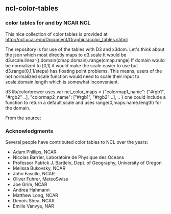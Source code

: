 ## ncl-color-tables
### color tables for and by NCAR NCL

This nice collection of color tables is provided at http://ncl.ucar.edu/Document/Graphics/color_tables.shtml

The repository is for use of the tables with D3 and x3dom.
Let's think about the json which most directly maps to d3.scale
It would be d3.scale.linear().domain(cmap.domain).range(cmap.range)
If domain would be normalized to [0,1[ it would make the scale easier to use but d3.range(0,1,1/steps) has floating point problems. This means, users of the not normalized scale function would need to scale their input to scale.domain.length which is somewhat inconvenient.

d3 lib/colorbrewer uses 
var ncl_color_maps = 
{"colormap1_name": ["#rgb1", "#rgb2" ..],
 "colormap2_name": ["#rgb1", "#rgb2" ..],
 ..
 }
one could include a function to return a default scale and uses range(0,maps.name.length) for the domain.



From the source:

### Acknowledgments

Several people have contributed color tables to NCL over the years:

- Adam Phillips, NCAR
- Nicolas Barrier, Laboratoire de Physique des Oceans
- Professor Patrick J. Bartlein, Dept. of Geography, University of Oregon
- Melissa Bukovsky, NCAR
- John Fasullo, NCAR
- Oliver Fuhrer, MeteoSwiss
- Joe Grim, NCAR
- Andrea Hahmann
- Matthew Long, NCAR
- Dennis Shea, NCAR
- Emilie Vanvye, NAR
